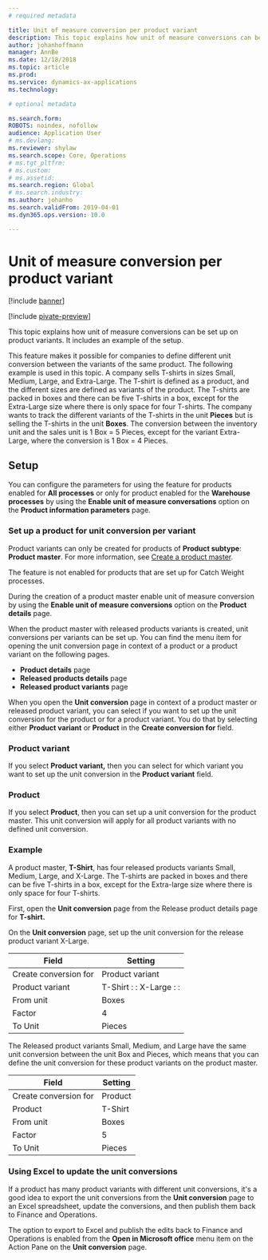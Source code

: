 ```yaml
---
# required metadata

title: Unit of measure conversion per product variant
description: This topic explains how unit of measure conversions can be set up on product variants.
author: johanhoffmann
manager: AnnBe
ms.date: 12/18/2018
ms.topic: article
ms.prod: 
ms.service: dynamics-ax-applications
ms.technology: 

# optional metadata

ms.search.form: 
ROBOTS: noindex, nofollow
audience: Application User
# ms.devlang: 
ms.reviewer: shylaw
ms.search.scope: Core, Operations
# ms.tgt_pltfrm: 
# ms.custom: 
# ms.assetid: 
ms.search.region: Global
# ms.search.industry: 
ms.author: johanho
ms.search.validFrom: 2019-04-01
ms.dyn365.ops.version: 10.0

---
```


# Unit of measure conversion per product variant

[!include [banner](../includes/banner.md)]

[!include [pivate-preview](../includes/pivate-preview-banner.md)]

This topic explains how unit of measure conversions can be set up on product variants. It includes an example of the setup.

This feature makes it possible for companies to define different unit conversion between the variants of the same product. The following example is used in this topic. A company sells T-shirts in sizes Small, Medium, Large, and Extra-Large. The T-shirt is defined as a product, and the different sizes are defined as variants of the product. The T-shirts are packed in boxes and there can be five T-shirts in a box, except for the Extra-Large size where there is only space for four T-shirts. The company wants to track the different variants of the T-shirts in the unit **Pieces** but is selling the T-shirts in the unit **Boxes**. The conversion between the inventory unit and the sales unit is 1 Box = 5 Pieces, except for the variant Extra-Large, where the conversion is 1 Box = 4 Pieces.

## Setup

You can configure the parameters for using the feature for products enabled for **All processes** or only for product enabled for the **Warehouse processes** by using the **Enable unit of measure conversations** option on the **Product information parameters** page.

### Set up a product for unit conversion per variant

Product variants can only be created for products of **Product subtype**: **Product master**. For more information, see [Create a product master](tasks/create-product-master.md).

The feature is not enabled for products that are set up for Catch Weight processes. 

During the creation of a product master enable unit of measure conversion by using the **Enable unit of measure conversions** option on the **Product details** page.

When the product master with released products variants is created, unit conversions per variants can be set up. You can find the menu item for opening the unit conversion page in context of a product or a product variant on the following pages.

-   **Product details** page
-   **Released products details** page
-   **Released product variants** page

When you open the **Unit conversion** page in context of a product master or released product variant, you can select if you want to set up the unit conversion for the product or for a product variant. You do that by selecting either **Product variant** or **Product** in the **Create conversion for** field.

### Product variant

If you select **Product variant,** then you can select for which variant you want to set up the unit conversion in the **Product variant** field.

### Product

If you select **Product**, then you can set up a unit conversion for the product master. This unit conversion will apply for all product variants with no defined unit conversion.

### Example

A product master, **T-Shirt**, has four released products variants Small, Medium, Large, and X-Large. The T-shirts are packed in boxes and there can be five T-shirts in a box, except for the Extra-large size where there is only space for four T-shirts.

First, open the **Unit conversion** page from the Release product details page for **T-shirt.**

On the **Unit conversion** page, set up the unit conversion for the release product variant X-Large.

| **Field**             | **Setting**             |
|-----------------------|-------------------------|
| Create conversion for | Product variant         |
| Product variant       | T-Shirt : : X-Large : : |
| From unit             | Boxes                   |
| Factor                | 4                       |
| To Unit               | Pieces                  |

The Released product variants Small, Medium, and Large have the same unit conversion between the unit Box and Pieces, which means that you can define the unit conversion for these product variants on the product master.

| **Field**             | **Setting** |
|-----------------------|-------------|
| Create conversion for | Product     |
| Product               | T-Shirt     |
| From unit             | Boxes       |
| Factor                | 5           |
| To Unit               | Pieces      |

### Using Excel to update the unit conversions

If a product has many product variants with different unit conversions, it's a good idea to export the unit conversions from the **Unit conversion** page to an Excel spreadsheet, update the conversions, and then publish them back to Finance and Operations.

The option to export to Excel and publish the edits back to Finance and Operations is enabled from the **Open in Microsoft office** menu item on the Action Pane on the **Unit conversion** page.
